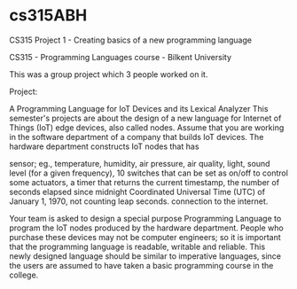 # cs315ABH
CS315 Project 1 - Creating basics of a new programming language

CS315 - Programming Languages course - Bilkent University

This was a group project which 3 people worked on it.

Project:

A Programming Language for IoT Devices and its Lexical Analyzer
 This semester's projects are about the design of a new language for Internet of Things (IoT) edge devices, also called nodes. Assume that you are working in the software department of a company that builds IoT devices. The hardware department constructs IoT nodes that has

   sensor; eg., temperature, humidity, air pressure, air quality, light, sound level (for a given frequency),
    10 switches that can be set as on/off to control some actuators,
    a timer that returns the current timestamp, the number of seconds elapsed since midnight Coordinated Universal Time (UTC) of January 1, 1970, not counting leap seconds.
    connection to the internet.

   Your team is asked to design a special purpose Programming Language to program the IoT nodes produced by the hardware department. People who purchase these devices may not be computer engineers; so it is important that the programming language is readable, writable and reliable. This newly designed language should be similar to imperative languages, since the users are assumed to have taken a basic programming course in the college. 
